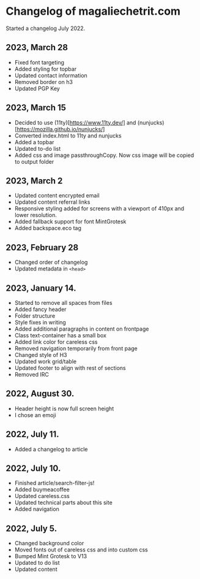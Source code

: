 # Changelog of magaliechetrit.com

Started a changelog July 2022.
## 2023, March 28
- Fixed font targeting
- Added styling for topbar
- Updated contact information
- Removed border on h3
- Updated PGP Key

## 2023, March 15
- Decided to use (11ty)[https://www.11ty.dev/] and (nunjucks)[https://mozilla.github.io/nunjucks/]
- Converted index.html to 11ty and nunjucks
- Added a topbar
- Updated to-do list
- Added css and image passthroughCopy. Now css image will be copied to output folder
## 2023, March 2
- Updated content encrypted email
- Updated content referral links
- Responsive styling added for screens with a viewport of 410px and lower resolution.
- Added fallback support for font MintGrotesk
- Added backspace.eco tag

## 2023, February 28
- Changed order of changelog
- Updated metadata in `<head>`
## 2023, January 14.
- Started to remove all spaces from files
- Added fancy header
- Folder structure
- Style fixes in writing
- Added additional paragraphs in content on frontpage
- Class text-container has a small box
- Added link color for careless css
- Removed navigation temporarily from front page
- Changed style of H3
- Updated work grid/table
- Updated footer to align with rest of sections
- Removed IRC

## 2022, August 30.
- Header height is now full screen height
- I chose an emoji

## 2022, July 11.
- Added a changelog to article

## 2022, July 10.
- Finished article/search-filter-js!
- Added buymeacoffee
- Updated careless.css
- Updated technical parts about this site
- Added navigation

## 2022, July 5.
- Changed background color
- Moved fonts out of careless css and into custom css
- Bumped Mint Grotesk to V13
- Updated to do list
- Updated content

